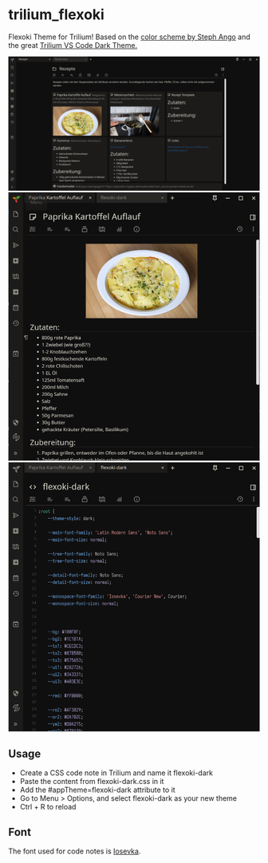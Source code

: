 # trilium_flexoki
Flexoki Theme for Trilium!
Based on the [color scheme by Steph Ango](https://stephango.com/flexoki) and the great [Trilium VS Code Dark Theme.](https://github.com/greengeek/trilium-vscode-dark-theme)

<p align="center"> 
<img src="images/screenshot1.png" title="screenshot1">
<img src="images/screenshot2.png" title="screenshot2">
<img src="images/screenshot3.png" title="screenshot3">
</p>

## Usage
- Create a CSS code note in Trilium and name it flexoki-dark
- Paste the content from flexoki-dark.css in it
- Add the #appTheme=flexoki-dark attribute to it
- Go to Menu > Options, and select flexoki-dark as your new theme
- Ctrl + R to reload

## Font
The font used for code notes is [Iosevka](https://github.com/be5invis/Iosevka). 

